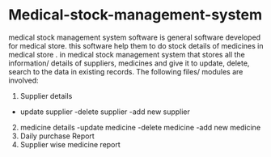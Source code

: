 # Medical-stock-management-system
medical stock management system software is general software developed for medical store. this software help them to do stock details of medicines  in medical store .
in medical stock management system that stores all the information/ details of suppliers, medicines and give it to update, delete, search to the data in existing records.
The following files/ modules are involved:
1. Supplier details 
- update supplier
-delete supplier
-add new supplier
2. medicine details
-update medicine
-delete medicine
-add new medicine
3. Daily purchase Report
4. Supplier wise medicine report
